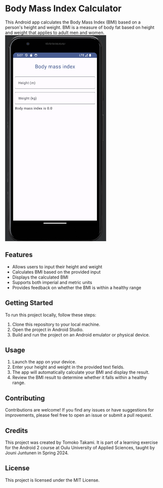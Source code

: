 # Body Mass Index Calculator

This Android app calculates the Body Mass Index (BMI) based on a person's height and weight. BMI is a measure of body fat based on height and weight that applies to adult men and women.
![Screenshot](ScreenshotBodyMass.png)


## Features

- Allows users to input their height and weight
- Calculates BMI based on the provided input
- Displays the calculated BMI
- Supports both imperial and metric units
- Provides feedback on whether the BMI is within a healthy range

## Getting Started

To run this project locally, follow these steps:

1. Clone this repository to your local machine.
2. Open the project in Android Studio.
3. Build and run the project on an Android emulator or physical device.

## Usage

1. Launch the app on your device.
2. Enter your height and weight in the provided text fields.
3. The app will automatically calculate your BMI and display the result.
4. Review the BMI result to determine whether it falls within a healthy range.

## Contributing

Contributions are welcome! If you find any issues or have suggestions for improvements, please feel free to open an issue or submit a pull request.

## Credits

This project was created by Tomoko Takami. It is part of a learning exercise for the Android 2 course at Oulu University of Applied Sciences, taught by Jouni Juntunen in Spring 2024.

## License

This project is licensed under the MIT License.
